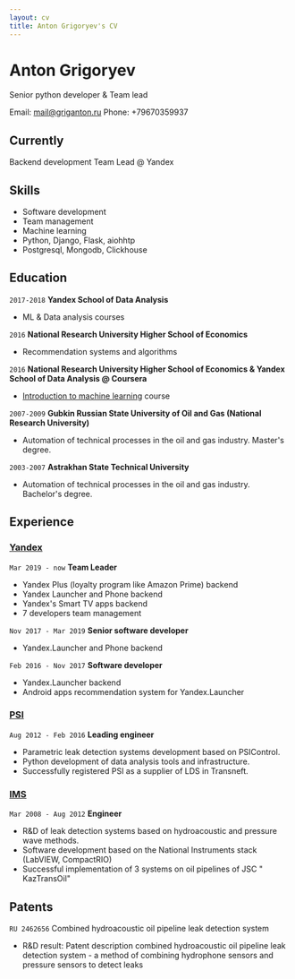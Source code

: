 ```yaml
---
layout: cv
title: Anton Grigoryev's CV
---
```

# Anton Grigoryev 
Senior python developer & Team lead

<div id="webaddress">
Email: <a href="mail@griganton.ru">mail@griganton.ru</a>
Phone: +79670359937
</div>


## Currently

Backend development Team Lead @ Yandex

## Skills
- Software development
- Team management
- Machine learning 
- Python, Django, Flask, aiohhtp
- Postgresql, Mongodb, Clickhouse 

## Education

`2017-2018`
__Yandex School of Data Analysis__
- ML & Data analysis courses

`2016`
__National Research University Higher School of Economics__
- Recommendation systems and algorithms 

`2016`
__National Research University Higher School of Economics & Yandex School of Data Analysis @ Coursera__
- [Introduction to machine learning](https://www.coursera.org/account/accomplishments/verify/GF6KHCFXZMQ2) course

`2007-2009`
__Gubkin Russian State University of Oil and Gas (National Research University)__
- Automation of technical processes in the oil and gas industry. Master's degree.

`2003-2007`
__Astrakhan State Technical University__
- Automation of technical processes in the oil and gas industry. Bachelor's degree.

## Experience

### [Yandex](https://www.yandex.com)
`Mar 2019 - now`
__Team Leader__
- Yandex Plus (loyalty program like Amazon Prime) backend
- Yandex Launcher and Phone backend
- Yandex's Smart TV apps backend
- 7 developers team management

`Nov 2017 - Mar 2019`
__Senior software developer__
- Yandex.Launcher and Phone backend

`Feb 2016 - Nov 2017`
__Software developer__
- Yandex.Launcher backend
- Android apps recommendation system for Yandex.Launcher


### [PSI](https://www.psi.de)
`Aug 2012 - Feb 2016`
__Leading engineer__
- Parametric leak detection systems development based on PSIControl.
- Python development of data analysis tools and infrastructure.
- Successfully registered PSI as a supplier of LDS in Transneft.

### [IMS](http://www.imsholding.ru/)
`Mar 2008 - Aug 2012`
__Engineer__
- R&D of leak detection systems based on hydroacoustic and pressure wave methods.
- Software development based on the National Instruments stack (LabVIEW, CompactRIO)
- Successful implementation of 3 systems on oil pipelines of JSC " KazTransOil"

## Patents
`RU 2462656`
Combined hydroacoustic oil pipeline leak detection system
- R&D result: Patent description combined hydroacoustic oil pipeline leak detection system - a method of combining hydrophone sensors and pressure sensors to detect leaks

<!-- ### Footer
Last updated: Oct 2019 
-->


